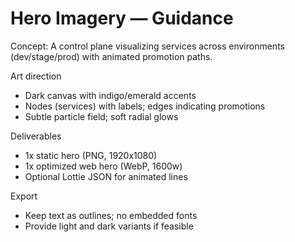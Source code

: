 # Hero Imagery — Guidance

Concept: A control plane visualizing services across environments (dev/stage/prod) with animated promotion paths.

Art direction
- Dark canvas with indigo/emerald accents
- Nodes (services) with labels; edges indicating promotions
- Subtle particle field; soft radial glows

Deliverables
- 1x static hero (PNG, 1920x1080)
- 1x optimized web hero (WebP, 1600w)
- Optional Lottie JSON for animated lines

Export
- Keep text as outlines; no embedded fonts
- Provide light and dark variants if feasible
